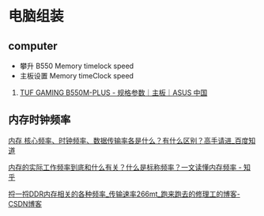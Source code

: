 # 电脑组装

## computer

- 攀升 B550  Memory timelock speed
- 主板设置 Memory  timeClock speed

1. [TUF GAMING B550M-PLUS - 规格参数｜主板｜ASUS 中国](https://www.asus.com.cn/motherboards-components/motherboards/tuf-gaming/tuf-gaming-b550m-plus/techspec/)

## 内存时钟频率

[内存 核心频率、时钟频率、数据传输率各是什么？有什么区别？高手请进_百度知道](https://zhidao.baidu.com/question/124235267.html)

[内存的实际工作频率到底和什么有关？什么是标称频率？一文读懂内存频率 - 知乎](https://zhuanlan.zhihu.com/p/342995382)

[捋一捋DDR内存相关的各种频率_传输速率266mt_跑来跑去的修理工的博客-CSDN博客](https://blog.csdn.net/dl_wrh/article/details/105019095)